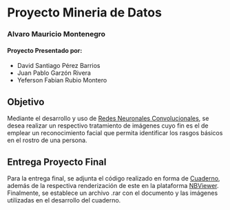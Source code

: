 # Proyecto Mineria de Datos

### Alvaro Mauricio Montenegro

#### Proyecto Presentado por:
- David Santiago Pérez Barrios
- Juan Pablo Garzón Rivera
- Yeferson Fabian Rubio Montero

## Objetivo

Mediante el desarrollo y uso de [Redes Neuronales Convolucionales](https://www.juanbarrios.com/redes-neurales-convolucionales/#:~:text=célula%20sea%20activada.-,Cómo%20estan%20construidas%20y%20cómo%20funcionan,un%20mapeo%20causal%20no-lineal.), se desea realizar un respectivo tratamiento de imágenes cuyo fin es el de emplear un reconocimiento facial que permita identificar los rasgos básicos en el rostro de una persona.

## Entrega Proyecto Final

Para la entrega final, se adjunta el código realizado en forma de [Cuaderno](https://github.com/dsperezba/Proyecto-Mineria-de-Datos/blob/main/Proyecto_Final.ipynb), además de la respectiva renderización de este en la plataforma [NBViewer](https://nbviewer.jupyter.org/github/dsperezba/Proyecto-Mineria-de-Datos/blob/main/Proyecto%20Mineria.ipynb). Finalmente, se establece un archivo .rar con el documento y las imágenes utilizadas en el desarrollo del cuaderno.

